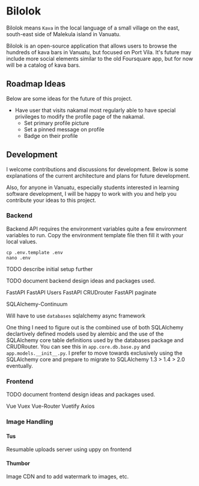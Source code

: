 # Bilolok

Bilolok means `Kava` in the local language of a small village on the east, south-east side of Malekula island in Vanuatu.

Bilolok is an open-source application that allows users to browse the hundreds of kava bars in Vanuatu, but focused on Port Vila. It's future may include more social elements similar to the old Foursquare app, but for now will be a catalog of kava bars.

## Roadmap Ideas

Below are some ideas for the future of this project.

 - Have user that visits nakamal most regularly able to have special privileges to modify the profile page of the nakamal.
   - Set primary profile picture
   - Set a pinned message on profile
   - Badge on their profile 

## Development

I welcome contributions and discussions for development. Below is some explanations of the current architecture and plans for future development.

Also, for anyone in Vanuatu, especially students interested in learning software development, I will be happy to work with you and help you contribute your ideas to this project.

### Backend

Backend API requires the environment variables quite a few environment variables to run. Copy the environment template file then fill it with your local values.

```
cp .env.template .env
nano .env
```

TODO describe initial setup further

TODO document backend design ideas and packages used.

FastAPI
FastAPI Users
FastAPI CRUDrouter
FastAPI paginate

SQLAlchemy-Continuum

Will have to use ``databases`` sqlalchemy async framework

One thing I need to figure out is the combined use of both SQLAlchemy declartively defined models used by alembic and the use of the SQLAlchemy core table definitions used by the databases package and CRUDRouter. You can see this in `app.core.db.base.py` and `app.models.__init__.py`. I prefer to move towards exclusively using the SQLAlchemy core and prepare to migrate to SQLAlchemy 1.3 > 1.4 > 2.0 eventually. 

### Frontend

TODO document frontend design ideas and packages used.

Vue
Vuex
Vue-Router
Vuetify
Axios

### Image Handling

#### Tus

Resumable uploads server using uppy on frontend

#### Thumbor

Image CDN and to add watermark to images, etc.